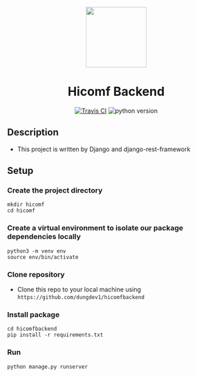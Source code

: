 <p align="center">
  <img width="140" src="https://firebasestorage.googleapis.com/v0/b/hicomf-d730c.appspot.com/o/3759488857_03e18693-3fda-4538-97df-3008df91e5c0.png?alt=media&token=b5afdcbe-dfd9-4fcf-99d5-7efa3cf4735a" />  
  <h1 align="center">Hicomf Backend</h2>
</p>
<p align="center">
  <a href="https://travis-ci.org/github/dungdev1/hicomfbackend" target="_blank"><img alt="Travis CI" src="https://img.shields.io/travis/dungdev1/hicomfbackend"></a>
  <img alt="python version" src="https://img.shields.io/pypi/pyversions/django">
</p>

## Description
- This project is written by Django and django-rest-framework

## Setup
### Create the project directory
```mkdir hicomf```<br/>
```cd hicomf```

### Create a virtual environment to isolate our package dependencies locally
```python3 -m venv env```<br/>
```source env/bin/activate```

### Clone repository
- Clone this repo to your local machine using `https://github.com/dungdev1/hicomfbackend`

### Install package
```cd hicomfbackend```<br/>
```pip install -r requirements.txt```

### Run
```python manage.py runserver```
